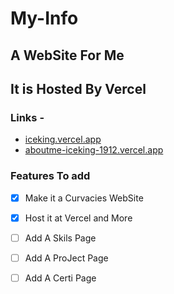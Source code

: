 # My-Info

## A WebSite For Me 

## It is Hosted By Vercel 
### Links - 
- [iceking.vercel.app](https://iceking.vercel.app)
- [aboutme-iceking-1912.vercel.app](https://aboutme-iceking-1912.vercel.app)

### Features To add

- [x] Make it a Curvacies WebSite

- [x] Host it at Vercel and More 

- [ ] Add A Skils Page

- [ ] Add A ProJect Page

- [ ] Add A Certi Page